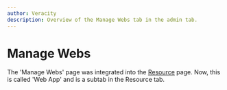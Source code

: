 ```yaml
---
author: Veracity
description: Overview of the Manage Webs tab in the admin tab.
---
```


# Manage Webs

The 'Manage Webs' page was integrated into the [Resource](resource.md) page. Now, this is called 'Web App' and is a subtab in the Resource tab.